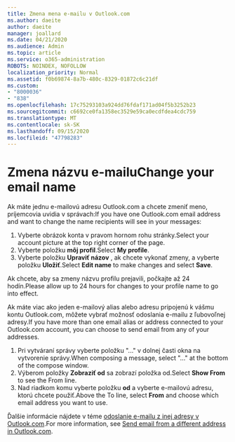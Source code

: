 ```yaml
---
title: Zmena mena e-mailu v Outlook.com
ms.author: daeite
author: daeite
manager: joallard
ms.date: 04/21/2020
ms.audience: Admin
ms.topic: article
ms.service: o365-administration
ROBOTS: NOINDEX, NOFOLLOW
localization_priority: Normal
ms.assetid: f0b69874-8a7b-480c-8329-01872c6c21df
ms.custom:
- "8000036"
- "838"
ms.openlocfilehash: 17c75293103a924dd76fdaf171ad04f5b3252b23
ms.sourcegitcommit: c6692ce0fa1358ec3529e59ca0ecdfdea4cdc759
ms.translationtype: MT
ms.contentlocale: sk-SK
ms.lasthandoff: 09/15/2020
ms.locfileid: "47798283"
---
```

# <a name="change-your-email-name"></a><span data-ttu-id="345ae-102">Zmena názvu e-mailu</span><span class="sxs-lookup"><span data-stu-id="345ae-102">Change your email name</span></span>

<span data-ttu-id="345ae-103">Ak máte jednu e-mailovú adresu Outlook.com a chcete zmeniť meno, príjemcovia uvidia v správach:</span><span class="sxs-lookup"><span data-stu-id="345ae-103">If you have one Outlook.com email address and want to change the name recipients will see in your messages:</span></span>
  
1. <span data-ttu-id="345ae-104">Vyberte obrázok konta v pravom hornom rohu stránky.</span><span class="sxs-lookup"><span data-stu-id="345ae-104">Select your account picture at the top right corner of the page.</span></span>
2. <span data-ttu-id="345ae-105">Vyberte položku **môj profil**.</span><span class="sxs-lookup"><span data-stu-id="345ae-105">Select **My profile**.</span></span>
3. <span data-ttu-id="345ae-106">Vyberte položku **Upraviť názov** , ak chcete vykonať zmeny, a vyberte položku **Uložiť**.</span><span class="sxs-lookup"><span data-stu-id="345ae-106">Select **Edit name** to make changes and select **Save**.</span></span>

<span data-ttu-id="345ae-107">Ak chcete, aby sa zmeny názvu profilu prejavili, počkajte až 24 hodín.</span><span class="sxs-lookup"><span data-stu-id="345ae-107">Please allow up to 24 hours for changes to your profile name to go into effect.</span></span>
  
<span data-ttu-id="345ae-108">Ak máte viac ako jeden e-mailový alias alebo adresu pripojenú k vášmu kontu Outlook.com, môžete vybrať možnosť odoslania e-mailu z ľubovoľnej adresy.</span><span class="sxs-lookup"><span data-stu-id="345ae-108">If you have more than one email alias or address connected to your Outlook.com account, you can choose to send email from any of your addresses.</span></span>
  
1. <span data-ttu-id="345ae-109">Pri vytváraní správy vyberte položku "..." v dolnej časti okna na vytvorenie správy.</span><span class="sxs-lookup"><span data-stu-id="345ae-109">When composing a message, select "..." at the bottom of the compose window.</span></span>
1. <span data-ttu-id="345ae-110">Výberom položky **Zobraziť od** sa zobrazí položka od.</span><span class="sxs-lookup"><span data-stu-id="345ae-110">Select **Show From** to see the From line.</span></span>
1. <span data-ttu-id="345ae-111">Nad riadkom komu vyberte položku **od** a vyberte e-mailovú adresu, ktorú chcete použiť.</span><span class="sxs-lookup"><span data-stu-id="345ae-111">Above the To line, select **From** and choose which email address you want to use.</span></span>

<span data-ttu-id="345ae-112">Ďalšie informácie nájdete v téme [odoslanie e-mailu z inej adresy v Outlook.com](https://support.office.com/article/ccba89cb-141c-4a36-8c56-6d16a8556d2e?wt.mc_id=Office_Outlook_com_Alchemy).</span><span class="sxs-lookup"><span data-stu-id="345ae-112">For more information, see [Send email from a different address in Outlook.com](https://support.office.com/article/ccba89cb-141c-4a36-8c56-6d16a8556d2e?wt.mc_id=Office_Outlook_com_Alchemy).</span></span>